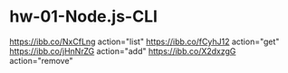 # hw-01-Node.js-CLI

https://ibb.co/NxCfLng action="list"
https://ibb.co/fCyhJ12 action="get"
https://ibb.co/jHnNrZG action="add"
https://ibb.co/X2dxzgG action="remove"